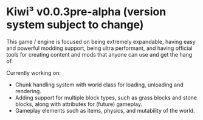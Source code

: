 # Kiwi³ v0.0.3pre-alpha (version system subject to change)

This game / engine is focused on being extremely expandable, having easy and powerful modding support, being ultra performant, and having official tools for creating content and mods that anyone can use and get the hang of.

Currently working on:

- Chunk handling system with world class for loading, unloading and rendering.
- Adding support for multiple block types, such as grass blocks and stone blocks, along with attributes for (future) gameplay.
- Gameplay elements such as items, physics, and mutability of the world.
